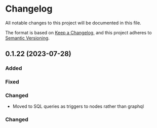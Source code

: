 # Changelog

All notable changes to this project will be documented in this file.

The format is based on [Keep a Changelog](https://keepachangelog.com/en/1.0.0/),
and this project adheres to [Semantic Versioning](https://semver.org/spec/v2.0.0.html).

## 0.1.22 (2023-07-28)

### Added
 
### Fixed

### Changed

- Moved to SQL queries as triggers to nodes rather than graphql

### Changed
